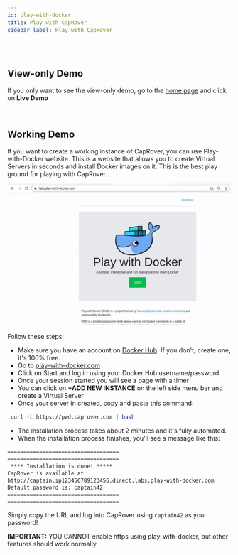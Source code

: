 ```yaml
---
id: play-with-docker
title: Play with CapRover
sidebar_label: Play with CapRover
---
```


<br/>

## View-only Demo

If you only want to see the view-only demo, go to the [home page](/) and click on **Live Demo**

<br/>

## Working Demo

If you want to create a working instance of CapRover, you can use Play-with-Docker website. This is a website that allows you to create Virtual Servers in seconds and install Docker images on it. This is the best play ground for playing with CapRover.


![](/img/pwd-caprover.gif)


Follow these steps:
- Make sure you have an account on [Docker Hub](https://hub.docker.com/). If you don't, create one, it's 100% free.
- Go to [play-with-docker.com](http://play-with-docker.com/)
- Click on Start and log in using your Docker Hub username/password
- Once your session started you will see a page with a timer
- You can click on **+ADD NEW INSTANCE** on the left side menu bar and create a Virtual Server
- Once your server in created, copy and paste this command:
```bash
 curl -L https://pwd.caprover.com | bash
```

- The installation process takes about 2 minutes and it's fully automated.
- When the installation process finishes, you'll see a message like this:
```
===================================
===================================
 **** Installation is done! *****  
CapRover is available at http://captain.ip123456789123456.direct.labs.play-with-docker.com
Default password is: captain42
===================================
===================================
```

Simply copy the URL and log into CapRover using `captain42` as your password!

**IMPORTANT:** YOU CANNOT enable https using play-with-docker, but other features should work normally.
